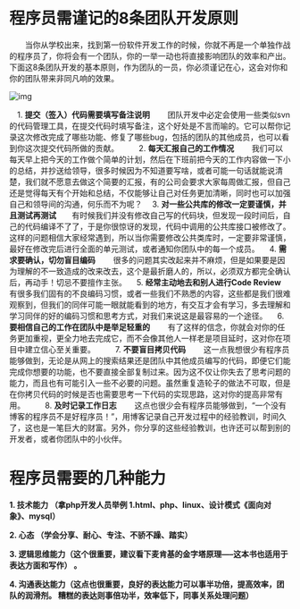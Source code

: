 # 程序员需谨记的8条团队开发原则




　　当你从学校出来，找到第一份软件开发工作的时候，你就不再是一个单独作战的程序员了，你将会有一个团队，你的一举一动也将直接影响团队的效率和产出。下面这8条团队开发的基本原则，作为团队的一员，你必须谨记在心，这会对你和你的团队带来非同凡响的效果。 

![img](https://ask.qcloudimg.com/http-save/yehe-1289394/nqfshjifdc.jpeg?imageView2/2/w/1620)

   　1. **提交（签入）代码需要填写备注说明** 　　团队开发中必定会使用一些类似svn的代码管理工具，在提交代码时填写备注，这个好处是不言而喻的。它可以帮你记录这次修改完成了哪些功能、修复了哪些bug，包括的团队的其他成员，也可以看到你这次提交代码所做的贡献。 　
   　2.  **每天汇报自己的工作情况** 　　我们可以每天早上把今天的工作做个简单的计划，然后在下班前把今天的工作内容做一下小的总结，并抄送给领导，很多时候因为不知道要写啥，或者可能一句话就能说清楚，我们就不愿意去做这个简要的汇报，有的公司会要求大家每周做汇报，但自己还是觉得每天有个开始和总结，不仅能够让自己对任务更加清晰，同时也可以加强自己和领导间的沟通，何乐而不为呢？ 
   　3. **对一些公共库的修改一定要谨慎，并且测试再测试**　　有时候我们并没有修改自己写的代码块，但发现一段时间后，自己的代码编译不了了，于是你很惊讶的发现，代码中调用的公共库接口被修改了。这样的问题相信大家经常遇到，所以当你需要修改公共类库时，一定要非常谨慎，最好在修改完后进行全面的单元测试，或者通知你团队中的每一个成员。
   　4.  **需求要确认，切勿盲目编码** 　　很多的问题其实改起来并不麻烦，但是如果要是因为理解的不一致造成的改来改去，这个是最折磨人的，所以，必须双方都完全确认后，再动手！切忌不要擅作主张。 
   　5. **经常主动地去和别人进行Code Review** 　　有很多我们固有的不良编码习惯，或者一些我们不熟悉的内容，这些都是我们很难观察到，但我们的同伴可能一眼就能看到的地方，有交互才会有学习，多去理解和学习同伴的好的编码习惯和思考方式，对我们来说这是最容易的一个途径。
   　6.  **要相信自己的工作在团队中是举足轻重的** 　　有了这样的信念，你就会对你的任务更加重视，更全力地去完成它，而不会像其他人一样老是项目延时，这对你在项目中建立信心至关重要。 　
   　7. **不要盲目拷贝代码** 　　这一点我想很少有程序员能够做到，无论是从网上的搜索结果还是团队中其他成员编写的代码，即便它们能完成你想要的功能，也不要直接全部复制过来。因为这不仅让你失去了思考问题的能力，而且也有可能引入一些不必要的问题。虽然重复造轮子的做法不可取，但是在你拷贝代码的时候是否也需要思考一下代码的实现思路，这对你的提高非常有用。 　
   　8. **及时记录工作日志** 　　这点也很少会有程序员能够做到，“一个没有博客的程序员不是好程序员！”，用博客记录自己开发过程中的经验教训，时间久了，这也是一笔巨大的财富。另外，你分享的这些经验教训，也许还可以帮到别的开发者，或者你团队中的小伙伴。





# 程序员需要的几种能力



**1. 技术能力 （拿php开发人员举例 1.html、php、linux、设计模式《面向对象》、mysql）**

**2. 心态 （学会分享、耐心、专注、不骄不躁、踏实）**

**3. 逻辑思维能力（这个很重要，建议看下麦肯基的金字塔原理—–这本书也适用于表达方面和写作） 。**

**4. 沟通表达能力（这点也很重要，良好的表达能力可以事半功倍，提高效率，团队的润滑剂。 糟糕的表达则事倍功半，效率低下，同事关系处理问题）**